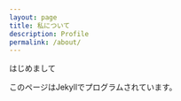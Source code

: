 ```yaml
---
layout: page
title: 私について
description: Profile
permalink: /about/
---
```


はじめまして

このページはJekyllでプログラムされています。
